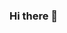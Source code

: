 ### Hi there 👋

<!--
**cosmosinnovate/cosmosinnovate** is a ✨ _special_ ✨ repository because its `README.md` (this file) appears on your GitHub profile.

Hi! my name is Taban C, I'm based in the Greater Seattle WA. area. I'm a father and a passionate technologist dedicated to pushing the boundaries of technology. I have over 7+ years of experience in the building and deploying software.
My expertise spans web and mobile app development, LLM/AI, backend systems, and cloud microservice deployment.

- 🔭 I’m currently exploring AI/LLM/GenAI
- 👯 Lets build together
